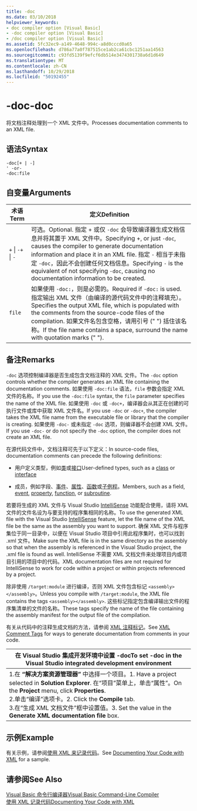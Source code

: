```yaml
---
title: -doc
ms.date: 03/10/2018
helpviewer_keywords:
- doc compiler option [Visual Basic]
- -doc compiler option [Visual Basic]
- /doc compiler option [Visual Basic]
ms.assetid: 5fc32ec9-a149-4648-994c-a8d0cccd0a65
ms.openlocfilehash: d786a77a0f787515ce1ab2ca61cbc1251aa14563
ms.sourcegitcommit: c93fd5139f9efcf6db514e3474301738a6d1d649
ms.translationtype: MT
ms.contentlocale: zh-CN
ms.lasthandoff: 10/29/2018
ms.locfileid: "50192455"
---
```

# <a name="-doc"></a><span data-ttu-id="2fc21-102">-doc</span><span class="sxs-lookup"><span data-stu-id="2fc21-102">-doc</span></span>
<span data-ttu-id="2fc21-103">将文档注释处理到一个 XML 文件中。</span><span class="sxs-lookup"><span data-stu-id="2fc21-103">Processes documentation comments to an XML file.</span></span>  
  
## <a name="syntax"></a><span data-ttu-id="2fc21-104">语法</span><span class="sxs-lookup"><span data-stu-id="2fc21-104">Syntax</span></span>  
  
```  
-doc[+ | -]  
' -or-  
-doc:file  
```  
  
## <a name="arguments"></a><span data-ttu-id="2fc21-105">自变量</span><span class="sxs-lookup"><span data-stu-id="2fc21-105">Arguments</span></span>  
  
|<span data-ttu-id="2fc21-106">术语</span><span class="sxs-lookup"><span data-stu-id="2fc21-106">Term</span></span>|<span data-ttu-id="2fc21-107">定义</span><span class="sxs-lookup"><span data-stu-id="2fc21-107">Definition</span></span>|  
|---|---|  
|<span data-ttu-id="2fc21-108">`+` &#124; `-`</span><span class="sxs-lookup"><span data-stu-id="2fc21-108">`+` &#124; `-`</span></span>|<span data-ttu-id="2fc21-109">可选。</span><span class="sxs-lookup"><span data-stu-id="2fc21-109">Optional.</span></span> <span data-ttu-id="2fc21-110">指定 + 或仅 `-doc` 会导致编译器生成文档信息并将其置于 XML 文件中。</span><span class="sxs-lookup"><span data-stu-id="2fc21-110">Specifying +, or just `-doc`, causes the compiler to generate documentation information and place it in an XML file.</span></span> <span data-ttu-id="2fc21-111">指定 `-` 相当于未指定 `-doc`，因此不会创建任何文档信息。</span><span class="sxs-lookup"><span data-stu-id="2fc21-111">Specifying `-` is the equivalent of not specifying `-doc`, causing no documentation information to be created.</span></span>|  
|`file`|<span data-ttu-id="2fc21-112">如果使用 `-doc:`，则是必需的。</span><span class="sxs-lookup"><span data-stu-id="2fc21-112">Required if `-doc:` is used.</span></span> <span data-ttu-id="2fc21-113">指定输出 XML 文件（由编译的源代码文件中的注释填充）。</span><span class="sxs-lookup"><span data-stu-id="2fc21-113">Specifies the output XML file, which is populated with the comments from the source-code files of the compilation.</span></span> <span data-ttu-id="2fc21-114">如果文件名包含空格，请用引号 (" ") 括住该名称。</span><span class="sxs-lookup"><span data-stu-id="2fc21-114">If the file name contains a space, surround the name with quotation marks (" ").</span></span>|  
  
## <a name="remarks"></a><span data-ttu-id="2fc21-115">备注</span><span class="sxs-lookup"><span data-stu-id="2fc21-115">Remarks</span></span>  
 <span data-ttu-id="2fc21-116">`-doc` 选项控制编译器是否生成包含文档注释的 XML 文件。</span><span class="sxs-lookup"><span data-stu-id="2fc21-116">The `-doc` option controls whether the compiler generates an XML file containing the documentation comments.</span></span> <span data-ttu-id="2fc21-117">如果使用 `-doc:file` 语法，`file` 参数会指定 XML 文件的名称。</span><span class="sxs-lookup"><span data-stu-id="2fc21-117">If you use the `-doc:file` syntax, the `file` parameter specifies the name of the XML file.</span></span> <span data-ttu-id="2fc21-118">如果使用 `-doc` 或 `-doc+`，编译器会从其正在创建的可执行文件或库中获取 XML 文件名。</span><span class="sxs-lookup"><span data-stu-id="2fc21-118">If you use `-doc` or `-doc+`, the compiler takes the XML file name from the executable file or library that the compiler is creating.</span></span> <span data-ttu-id="2fc21-119">如果使用 `-doc-` 或未指定 `-doc` 选项，则编译器不会创建 XML 文件。</span><span class="sxs-lookup"><span data-stu-id="2fc21-119">If you use `-doc-` or do not specify the `-doc` option, the compiler does not create an XML file.</span></span>  
  
 <span data-ttu-id="2fc21-120">在源代码文件中，文档注释可先于以下定义：</span><span class="sxs-lookup"><span data-stu-id="2fc21-120">In source-code files, documentation comments can precede the following definitions:</span></span>  
  
-   <span data-ttu-id="2fc21-121">用户定义类型，例如[类](../../../visual-basic/language-reference/statements/class-statement.md)或[接口](../../../visual-basic/language-reference/statements/interface-statement.md)</span><span class="sxs-lookup"><span data-stu-id="2fc21-121">User-defined types, such as a [class](../../../visual-basic/language-reference/statements/class-statement.md) or [interface](../../../visual-basic/language-reference/statements/interface-statement.md)</span></span>  
  
-   <span data-ttu-id="2fc21-122">成员，例如字段、[事件](../../../visual-basic/language-reference/statements/event-statement.md)、[属性](../../../visual-basic/language-reference/statements/property-statement.md)、[函数](../../../visual-basic/language-reference/statements/function-statement.md)或[子例程](../../../visual-basic/language-reference/statements/sub-statement.md)。</span><span class="sxs-lookup"><span data-stu-id="2fc21-122">Members, such as a field, [event](../../../visual-basic/language-reference/statements/event-statement.md), [property](../../../visual-basic/language-reference/statements/property-statement.md), [function](../../../visual-basic/language-reference/statements/function-statement.md), or [subroutine](../../../visual-basic/language-reference/statements/sub-statement.md).</span></span>  
  
 <span data-ttu-id="2fc21-123">若要将生成的 XML 文件与 Visual Studio [IntelliSense](/visualstudio/ide/using-intellisense) 功能配合使用，请将 XML 文件的文件名设为与要支持的程序集相同的名称。</span><span class="sxs-lookup"><span data-stu-id="2fc21-123">To use the generated XML file with the Visual Studio [IntelliSense](/visualstudio/ide/using-intellisense) feature, let the file name of the XML file be the same as the assembly you want to support.</span></span> <span data-ttu-id="2fc21-124">确保 XML 文件与程序集位于同一目录中，以便在 Visual Studio 项目中引用此程序集时，也可以找到 .xml 文件。</span><span class="sxs-lookup"><span data-stu-id="2fc21-124">Make sure the XML file is in the same directory as the assembly so that when the assembly is referenced in the Visual Studio project, the .xml file is found as well.</span></span> <span data-ttu-id="2fc21-125">IntelliSense 不需要 XML 文档文件来处理项目内或项目引用的项目中的代码。</span><span class="sxs-lookup"><span data-stu-id="2fc21-125">XML documentation files are not required for IntelliSense to work for code within a project or within projects referenced by a project.</span></span>  
  
 <span data-ttu-id="2fc21-126">除非使用 `/target:module` 进行编译，否则 XML 文件包含标记 `<assembly></assembly>`。</span><span class="sxs-lookup"><span data-stu-id="2fc21-126">Unless you compile with `/target:module`, the XML file contains the tags `<assembly></assembly>`.</span></span> <span data-ttu-id="2fc21-127">这些标记指定包含编译输出文件的程序集清单的文件的名称。</span><span class="sxs-lookup"><span data-stu-id="2fc21-127">These tags specify the name of the file containing the assembly manifest for the output file of the compilation.</span></span>  
  
 <span data-ttu-id="2fc21-128">有关从代码中的注释生成文档的方法，请参阅 [XML 注释标记](../../../visual-basic/language-reference/xmldoc/index.md)。</span><span class="sxs-lookup"><span data-stu-id="2fc21-128">See [XML Comment Tags](../../../visual-basic/language-reference/xmldoc/index.md) for ways to generate documentation from comments in your code.</span></span>  
  
|<span data-ttu-id="2fc21-129">在 Visual Studio 集成开发环境中设置 -doc</span><span class="sxs-lookup"><span data-stu-id="2fc21-129">To set -doc in the Visual Studio integrated development environment</span></span>|  
|---|  
|<span data-ttu-id="2fc21-130">1.在 **“解决方案资源管理器”** 中选择一个项目。</span><span class="sxs-lookup"><span data-stu-id="2fc21-130">1.  Have a project selected in **Solution Explorer**.</span></span> <span data-ttu-id="2fc21-131">在“项目”菜单上，单击“属性”。</span><span class="sxs-lookup"><span data-stu-id="2fc21-131">On the **Project** menu, click **Properties**.</span></span> <br /><span data-ttu-id="2fc21-132">2.单击“编译”选项卡。</span><span class="sxs-lookup"><span data-stu-id="2fc21-132">2.  Click the **Compile** tab.</span></span><br /><span data-ttu-id="2fc21-133">3.在“生成 XML 文档文件”框中设置值。</span><span class="sxs-lookup"><span data-stu-id="2fc21-133">3.  Set the value in the **Generate XML documentation file** box.</span></span>|  
  
## <a name="example"></a><span data-ttu-id="2fc21-134">示例</span><span class="sxs-lookup"><span data-stu-id="2fc21-134">Example</span></span>  
 <span data-ttu-id="2fc21-135">有关示例，请参阅[使用 XML 来记录代码](../../../visual-basic/programming-guide/program-structure/documenting-your-code-with-xml.md)。</span><span class="sxs-lookup"><span data-stu-id="2fc21-135">See [Documenting Your Code with XML](../../../visual-basic/programming-guide/program-structure/documenting-your-code-with-xml.md) for a sample.</span></span>  
  
## <a name="see-also"></a><span data-ttu-id="2fc21-136">请参阅</span><span class="sxs-lookup"><span data-stu-id="2fc21-136">See Also</span></span>  
 [<span data-ttu-id="2fc21-137">Visual Basic 命令行编译器</span><span class="sxs-lookup"><span data-stu-id="2fc21-137">Visual Basic Command-Line Compiler</span></span>](../../../visual-basic/reference/command-line-compiler/index.md)  
 [<span data-ttu-id="2fc21-138">使用 XML 记录代码</span><span class="sxs-lookup"><span data-stu-id="2fc21-138">Documenting Your Code with XML</span></span>](../../../visual-basic/programming-guide/program-structure/documenting-your-code-with-xml.md)
